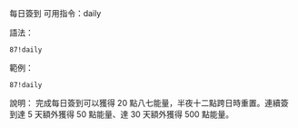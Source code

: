 每日簽到
可用指令：daily

語法：
```
87!daily
```

範例：
```
87!daily
```
說明：
完成每日簽到可以獲得 20 點八七能量，半夜十二點跨日時重置。連續簽到達 5 天額外獲得 50 點能量、達 30 天額外獲得 500 點能量。
